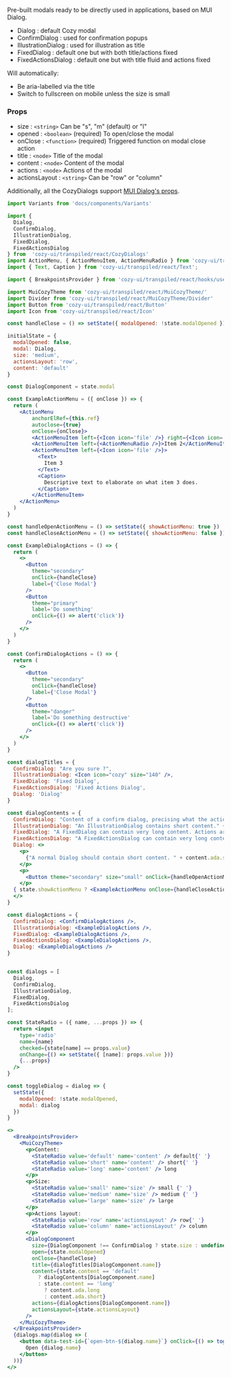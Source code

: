Pre-built modals ready to be directly used in applications, based on MUI Dialog.

* Dialog : default Cozy modal
* ConfirmDialog : used for confirmation popups
* IllustrationDialog : used for illustration as title
* FixedDialog : default one but with both title/actions fixed
* FixedActionsDialog : default one but with title fluid and actions fixed

Will automatically:

* Be aria-labelled via the title
* Switch to fullscreen on mobile unless the size is small

### Props

* size : `<string>` Can be "s", "m" (default) or "l"
* opened : `<boolean>` (required) To open/close the modal
* onClose : `<function>` (required) Triggered function on modal close action
* title : `<node>` Title of the modal
* content : `<node>` Content of the modal
* actions : `<node>` Actions of the modal
* actionsLayout : `<string>` Can be "row" or "column"

Additionally, all the CozyDialogs support [MUI Dialog's props](https://v3.material-ui.com/api/dialog/). 

```jsx
import Variants from 'docs/components/Variants'

import {
  Dialog,
  ConfirmDialog,
  IllustrationDialog,
  FixedDialog,
  FixedActionsDialog
} from  'cozy-ui/transpiled/react/CozyDialogs'
import ActionMenu, { ActionMenuItem, ActionMenuRadio } from 'cozy-ui/transpiled/react/ActionMenu';
import { Text, Caption } from 'cozy-ui/transpiled/react/Text';

import { BreakpointsProvider } from 'cozy-ui/transpiled/react/hooks/useBreakpoints'

import MuiCozyTheme from 'cozy-ui/transpiled/react/MuiCozyTheme/'
import Divider from 'cozy-ui/transpiled/react/MuiCozyTheme/Divider'
import Button from 'cozy-ui/transpiled/react/Button'
import Icon from 'cozy-ui/transpiled/react/Icon'

const handleClose = () => setState({ modalOpened: !state.modalOpened })

initialState = {
  modalOpened: false,
  modal: Dialog,
  size: 'medium',
  actionsLayout: 'row',
  content: 'default'
}

const DialogComponent = state.modal

const ExampleActionMenu = ({ onClose }) => {
  return (
    <ActionMenu
        anchorElRef={this.ref}
        autoclose={true}
        onClose={onClose}>
        <ActionMenuItem left={<Icon icon='file' />} right={<Icon icon='warning' />}>Item 1</ActionMenuItem>
        <ActionMenuItem left={<ActionMenuRadio />}>Item 2</ActionMenuItem>
        <ActionMenuItem left={<Icon icon='file' />}>
          <Text>
            Item 3
          </Text>
          <Caption>
            Descriptive text to elaborate on what item 3 does.
          </Caption>
        </ActionMenuItem>
    </ActionMenu>
  )
}

const handleOpenActionMenu = () => setState({ showActionMenu: true })
const handleCloseActionMenu = () => setState({ showActionMenu: false })

const ExampleDialogActions = () => {
  return (
    <>
      <Button
        theme="secondary"
        onClick={handleClose}
        label={'Close Modal'}
      />
      <Button
        theme="primary"
        label='Do something'
        onClick={() => alert('click')}
      />
    </>
  )
}

const ConfirmDialogActions = () => {
  return (
    <>
      <Button
        theme="secondary"
        onClick={handleClose}
        label={'Close Modal'}
      />
      <Button
        theme="danger"
        label='Do something destructive'
        onClick={() => alert('click')}
      />
    </>
  )
}

const dialogTitles = {
  ConfirmDialog: "Are you sure ?",
  IllustrationDialog: <Icon icon="cozy" size="140" />,
  FixedDialog: 'Fixed Dialog',
  FixedActionsDialog: 'Fixed Actions Dialog',
  Dialog: 'Dialog'
}

const dialogContents = {
  ConfirmDialog: "Content of a confirm dialog, precising what the actions will do, and asking the user if she is sure.",
  IllustrationDialog: "An IllustrationDialog contains short content." + content.ada.short,
  FixedDialog: "A FixedDialog can contain very long content. Actions are at the bottom of the content are not visible to the user if she has not scrolled to the bottom. " + content.ada.long,
  FixedActionsDialog: "A FixedActionsDialog can contain very long content. Actions are visible even without scrolling. " + content.ada.long,
  Dialog: <>
    <p>
      {"A normal Dialog should contain short content. " + content.ada.short}
    </p>
    <p>
      <Button theme="secondary" size="small" onClick={handleOpenActionMenu} label="Open action menu" />
    </p>
  { state.showActionMenu ? <ExampleActionMenu onClose={handleCloseActionMenu} /> : null }
  </>
}

const dialogActions = {
  ConfirmDialog: <ConfirmDialogActions />,
  IllustrationDialog: <ExampleDialogActions />,
  FixedDialog: <ExampleDialogActions />,
  FixedActionsDialog: <ExampleDialogActions />,
  Dialog: <ExampleDialogActions />
}


const dialogs = [
  Dialog,
  ConfirmDialog,
  IllustrationDialog,
  FixedDialog,
  FixedActionsDialog
];

const StateRadio = ({ name, ...props }) => {
  return <input
    type='radio'
    name={name}
    checked={state[name] == props.value}
    onChange={() => setState({ [name]: props.value })}
    {...props}
  />
}

const toggleDialog = dialog => {
  setState({
    modalOpened: !state.modalOpened,
    modal: dialog
  })
}

<>
  <BreakpointsProvider>
    <MuiCozyTheme>
      <p>Content:
        <StateRadio value='default' name='content' /> default{' '}
        <StateRadio value='short' name='content' /> short{' '}
        <StateRadio value='long' name='content' /> long 
      </p>
      <p>Size:
        <StateRadio value='small' name='size' /> small {' '}
        <StateRadio value='medium' name='size' /> medium {' '}
        <StateRadio value='large' name='size' /> large 
      </p>
      <p>Actions layout:
        <StateRadio value='row' name='actionsLayout' /> row{' '}
        <StateRadio value='column' name='actionsLayout' /> column 
      </p>
      <DialogComponent
        size={DialogComponent !== ConfirmDialog ? state.size : undefined}
        open={state.modalOpened}
        onClose={handleClose}
        title={dialogTitles[DialogComponent.name]}
        content={state.content == 'default'
          ? dialogContents[DialogComponent.name]
          : state.content == 'long'
            ? content.ada.long 
            : content.ada.short}
        actions={dialogActions[DialogComponent.name]}
        actionsLayout={state.actionsLayout}
      />
    </MuiCozyTheme>
  </BreakpointsProvider>
  {dialogs.map(dialog => (
    <button data-test-id={`open-btn-${dialog.name}`} onClick={() => toggleDialog(dialog)}>
      Open {dialog.name}
    </button>
  ))}
</>
```
